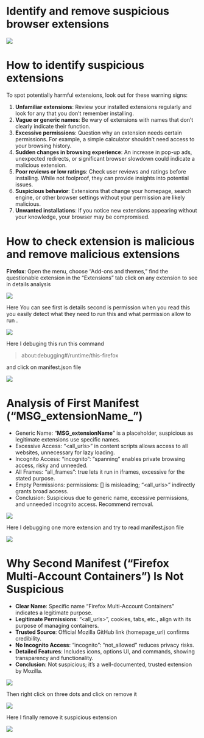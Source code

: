 # **Identify and remove suspicious browser extensions**

![](https://miro.medium.com/v2/resize:fit:700/1*v19Hy_Fkbr6GeRQl-vaZZw.png)

# **How to identify suspicious extensions**

To spot potentially harmful extensions, look out for these warning signs:

1. **Unfamiliar extensions**: Review your installed extensions regularly and look for any that you don’t remember installing.
2. **Vague or generic names**: Be wary of extensions with names that don’t clearly indicate their function.
3. **Excessive permissions**: Question why an extension needs certain permissions. For example, a simple calculator shouldn’t need access to your browsing history.
4. **Sudden changes in browsing experience**: An increase in pop-up ads, unexpected redirects, or significant browser slowdown could indicate a malicious extension.
5. **Poor reviews or low ratings**: Check user reviews and ratings before installing. While not foolproof, they can provide insights into potential issues.
6. **Suspicious behavior**: Extensions that change your homepage, search engine, or other browser settings without your permission are likely malicious.
7. **Unwanted installations**: If you notice new extensions appearing without your knowledge, your browser may be compromised.

# **How to check extension is malicious and remove malicious extensions**

**Firefox**: Open the menu, choose “Add-ons and themes,” find the questionable extension in the “Extensions” tab click on any extension to see in details analysis

![](https://miro.medium.com/v2/resize:fit:700/1*5vqdsBQi7PUoZ2Pk3Q1iIg.png)

Here You can see first is details second is permission when you read this you easily detect what they need to run this and what permission allow to run .

![](https://miro.medium.com/v2/resize:fit:677/1*YPflECD34X0LDaf-jqWJ2Q.png)

Here I debuging this run this command

> about:debugging#/runtime/this-firefox
> 

and click on manifest.json file

![](https://miro.medium.com/v2/resize:fit:700/1*beZj_qYcF7lq5UTmCMs6Dw.png)

# **Analysis of First Manifest (“MSG_extensionName_”)**

- Generic Name: “__MSG_extensionName__” is a placeholder, suspicious as legitimate extensions use specific names.
- Excessive Access: “<all_urls>” in content scripts allows access to all websites, unnecessary for lazy loading.
- Incognito Access: “incognito”: “spanning” enables private browsing access, risky and unneeded.
- All Frames: “all_frames”: true lets it run in iframes, excessive for the stated purpose.
- Empty Permissions: permissions: [] is misleading; “<all_urls>” indirectly grants broad access.
- Conclusion: Suspicious due to generic name, excessive permissions, and unneeded incognito access. Recommend removal.

![](https://miro.medium.com/v2/resize:fit:446/1*1PdnDGVj6QGeBWKMKdA9_w.png)

Here I debugging one more extension and try to read manifest.json file

![](https://miro.medium.com/v2/resize:fit:679/1*tbUjaxlBvDu2F39dxg13lw.png)

# **Why Second Manifest (“Firefox Multi-Account Containers”) Is Not Suspicious**

- **Clear Name**: Specific name “Firefox Multi-Account Containers” indicates a legitimate purpose.
- **Legitimate Permissions**: “<all_urls>”, cookies, tabs, etc., align with its purpose of managing containers.
- **Trusted Source**: Official Mozilla GitHub link (homepage_url) confirms credibility.
- **No Incognito Access**: “incognito”: “not_allowed” reduces privacy risks.
- **Detailed Features**: Includes icons, options UI, and commands, showing transparency and functionality.
- **Conclusion**: Not suspicious; it’s a well-documented, trusted extension by Mozilla.

![](https://miro.medium.com/v2/resize:fit:629/1*evXbJ6HOFdOzQVpUxuaYTg.png)

Then right click on three dots and click on remove it

![](https://miro.medium.com/v2/resize:fit:700/1*R7vk68Aik6SsAH2Wi58QnA.png)

Here I finally remove it suspicious extension

![](https://miro.medium.com/v2/resize:fit:488/1*76TeSQPL5_Lfn55qfIfAPg.png)
